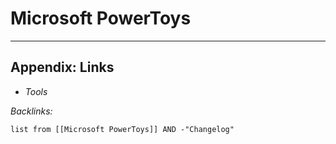 # Microsoft PowerToys

---

## Appendix: Links

* *Tools*

*Backlinks:*

````dataview
list from [[Microsoft PowerToys]] AND -"Changelog"
````
